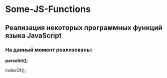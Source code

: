 # Some-JS-Functions

## Реализация некоторых программных функций языка JavaScript

### На данный момент реализованы:

**parseInt();**

indexOf();
